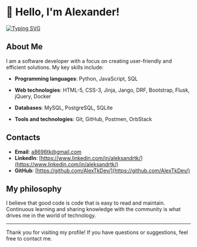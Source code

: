 # 👋 Hello, I'm Alexander!

[![Typing SVG](https://readme-typing-svg.demolab.com?font=Fira+Code&size=30&duration=3000&pause=500&color=28B3F7&random=false&width=700&lines=Back-end+Developer;Just+a+good+man;Technology+and+programming+enthusiast)](https://git.io/typing-svg)

## About Me

I am a software developer with a focus on creating user-friendly and efficient solutions. My key skills include:

- **Programming languages**:
     Python, JavaScript, SQL
  
- **Web technologies**:
    HTML-5, CSS-3, Jinja, Jango, DRF, Bootstrap, Flusk, jQuery, Docker
  
- **Databases**:
    MySQL, PostgreSQL, SQLite
  
- **Tools and technologies**:
    Git, GitHub, Postmen, OrbStack

## Contacts

- **Email**: [a8696tk@gmail.com](mailto:a8696tk@gmail.com)
- **LinkedIn**: [https://www.linkedin.com/in/aleksandrtk/](https://www.linkedin.com/in/aleksandrtk/)
- **GitHub**: [https://github.com/AlexTkDev/](https://github.com/AlexTkDev/)


## My philosophy

I believe that good code is code that is easy to read and maintain. Continuous learning and sharing knowledge with the community is what drives me in the world of technology.

---

Thank you for visiting my profile! If you have questions or suggestions, feel free to contact me.
